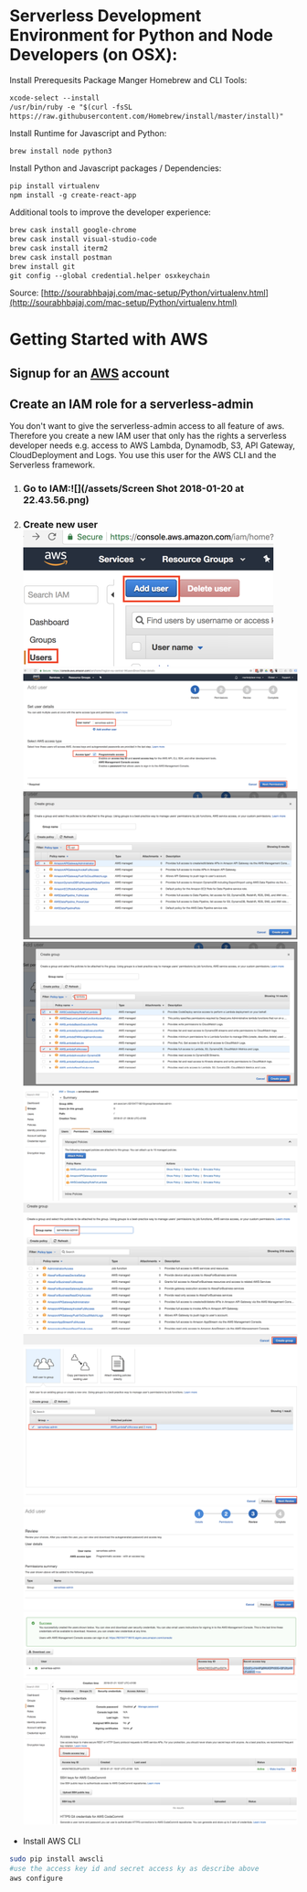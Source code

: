 # **Serverless Development Environment for Python and Node Developers \(on OSX\):**

Install Prerequesits Package Manger Homebrew and CLI Tools:

```
xcode-select --install
/usr/bin/ruby -e "$(curl -fsSL https://raw.githubusercontent.com/Homebrew/install/master/install)"
```

Install Runtime for Javascript and Python:

```
brew install node python3
```

Install Python and Javascript packages / Dependencies:

```
pip install virtualenv
npm install -g create-react-app
```

Additional tools to improve the developer experience:

```
brew cask install google-chrome
brew cask install visual-studio-code
brew cask install iterm2
brew cask install postman
brew install git
git config --global credential.helper osxkeychain
```

Source: [http://sourabhbajaj.com/mac-setup/Python/virtualenv.html](http://sourabhbajaj.com/mac-setup/Python/virtualenv.html)

# Getting Started with AWS

## Signup for an [AWS](https://aws.amazon.com) account

## Create an IAM role for a serverless-admin 

You don't want to give the serverless-admin access to all feature of aws. Therefore you create a new IAM user that only has the rights a serverless developer needs e.g. access to AWS Lambda, Dynamodb, S3, API Gateway, CloudDeployment and Logs. You use this user for the AWS CLI and the Serverless framework.

1. ### Go to IAM:![](/assets/Screen Shot 2018-01-20 at 22.43.56.png)
2. ### Create new user ![](/assets/create-new-iam-user.png)![](/assets/create-new-iam-user-1.png)![](/assets/creare-iam-role.png)![](/assets/create-iam-role-2.png)![](/assets/serverless-admin-iam-rights.png)![](/assets/import.png)![](/assets/create-iam-role-3.png)![](/assets/create-iam-role-4.png)![](/assets/iam-role-credentials.png)![](/assets/change-iam-user-credentials.png)

* Install AWS CLI 

```bash
sudo pip install awscli
#use the access key id and secret access ky as describe above
aws configure
```



